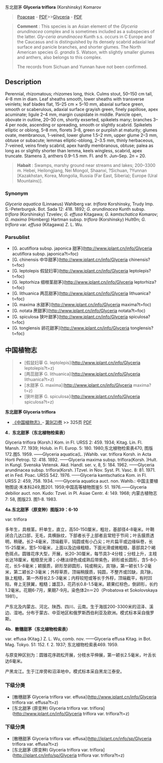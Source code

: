 东北甜茅 **Glyceria triflora** (Korshinsky) Komarov

> [Poaceae](http://www.iplant.cn/info/Poaceae?t=foc) - [PDF](http://www.iplant.cn/foc/pdf/Poaceae.pdf)>>[Glyceria](http://www.iplant.cn/info/Glyceria?t=foc) - [PDF](http://www.iplant.cn/foc/pdf/Glyceria.pdf)

> **Comment** : 
> This species is an Asian element of the *Glyceria arundinacea* complex and is sometimes included as a subspecies of the latter. *Gly-ceria arundinacea* Kunth s.s. occurs in C Europe and the Caucasus and is distinguished by its densely scabrid adaxial leaf surface and panicle branches, and shorter glumes. The North American species *G. grandis* S. Watson, with slightly smaller glumes and anthers, also belongs to this complex.
>
> The records from Sichuan and Yunnan have not been confirmed.

## Description

Perennial, rhizomatous; rhizomes long, thick. Culms stout, 50–150 cm tall, 4–8 mm in diam. Leaf sheaths smooth, lower sheaths with transverse veinlets; leaf blades flat, 15–25 cm × 5–10 mm, abaxial surface green, smooth or scaberulous, adaxial surface grayish green, finely papillose, apex acuminate; ligule 2–4 mm, margin cuspidate in middle. Panicle open, obovate in outline, 20–30 cm, shortly exserted, spikelets many; branches 3–4 per node, ascending or spreading, smooth or slightly scabrid. Spikelets elliptic or oblong, 5–8 mm, florets 3–8, green or purplish at maturity; glumes ovate, membranous, 1-veined, lower glume 1.5–2 mm, upper glume 2–3 mm, obtuse or subacute; lemmas elliptic-oblong, 2–3.5 mm, thinly herbaceous, 7-veined, veins finely scabrid, apex hardly membranous, obtuse; palea as long as or slightly shorter than lemma, keels wingless, scabrid, apex truncate. Stamens 3, anthers 0.9–1.5 mm. Fl. and fr. Jun–Sep. 2*n* = 20.

> **Habait** : 
> Swamps, marshy ground near streams and lakes; 200–3300 m. Hebei, Heilongjiang, Nei Mongol, Shaanxi, ?Sichuan, ?Yunnan [Kazakhstan, Korea, Mongolia, Russia (Far East, Siberia); Europe (Ural Mountains)].

### Synonym
*Glyceria aquatica* (Linnaeus) Wahlberg var. *triflora* Korshinsky, Trudy Imp. S.-Peterburgsk. Bot. Sada 12: 418. 1892; *G. arundinacea* Kunth subsp. *triflora* (Korshinsky) Tzvelev; *G. effusa* Kitagawa; *G. kamtschatica* Komarov; *G. maxima* (Homberg) Hartman subsp. *triflora* (Korshinsky) HultΘn; *G. triflora* var. *effusa* (Kitagawa) Z. L. Wu.

### Parsublist

* [G.  acutiflora subsp. japonica  甜茅](http://www.iplant.cn/info/Glyceria acutiflora subsp. japonica?t=foc)
* [G.  chinensis  中华甜茅](http://www.iplant.cn/info/Glyceria chinensis?t=foc)
* [G.  leptolepis  假鼠妇草](http://www.iplant.cn/info/Glyceria leptolepis?t=foc)
* [G.  leptorhiza  细根茎甜茅](http://www.iplant.cn/info/Glyceria leptorhiza?t=foc)
* [G.  lithuanica  两蕊甜茅](http://www.iplant.cn/info/Glyceria lithuanica?t=foc)
* [G.  maxima  水甜茅](http://www.iplant.cn/info/Glyceria maxima?t=foc)
* [G.  notata  蔗甜茅](http://www.iplant.cn/info/Glyceria notata?t=foc)
* [G.  spiculosa  狭叶甜茅](http://www.iplant.cn/info/Glyceria spiculosa?t=foc)
* [G.  tonglensis  卵花甜茅](http://www.iplant.cn/info/Glyceria tonglensis?t=foc)

## 中国植物志

> * [假鼠妇草  G.  leptolepis](http://www.iplant.cn/info/Glyceria leptolepis?t=z)
> * [两蕊甜茅  G.  lithuanica](http://www.iplant.cn/info/Glyceria lithuanica?t=z)
> * [水甜茅  G.  maxima](http://www.iplant.cn/info/Glyceria maxima?t=z)
> * [狭叶甜茅  G.  spiculosa](http://www.iplant.cn/info/Glyceria spiculosa?t=z)

**东北甜茅 Glyceria triflora**

* [《中国植物志》](http://www.iplant.cn/frps)- [第9(2)卷](http://www.iplant.cn/frps/vol/9(2)) >> 325页 [PDF](http://www.iplant.cn/frps/pdf/9(2)/325.pdf)

**4．东北甜茅（东北植物检索表）**

Glyceria triflora (Korsh.) Kom. in Fl. URSS 2: 459. 1934; Kitag. Lin. Fl. Mansh. 77. 1939; Holub. in Fl. Europ. 5: 180. 1980;东北植物检索表470, 图版172.图5. 1959. ——Glyceria aquatica(L. )Wahlb. var. triflora Korsh. in Acta Horti Petrop. 12: 418. 1892. ——Glyceria maxima subsp. triflora(Korsh. )Hult. in Kungl. Svenska Vetensk. Akd. Handl. ser. v, 8, 5: 184. 1962. ——Glyceria arundinacea subsp. triflora(Korsh. )Tzvel. in Nov. Syst. Pl. Vasc. 8: 81. 1971. et in Fed. Poac. URSS 542. 1976. ——Glyceria kamtschatica Kom. in Fl. URSS 2: 459, 758. 1934. ——Glyceria aquatica auct. non. Wahlb.: 中国主要植物图说·禾本科249,图201. 1959;中国高等植物图鉴5: 51. 1976.——Glyceria debilior auct. non. Kudo: Tzvel. in Pl. Asiae Centr. 4: 149. 1968; 内蒙古植物志7: 58, 图版23. 图1-8. 1983.

**4a.东北甜茅（原变种）图版39：6-10**

var. triflora

多年生，具根茎。秆单生，直立，高50-150厘米，粗壮，基部径4-8毫米。叶鞘闭合几达口部，无毛，具横脉纹，下部者长于上部者且常短于节间；叶舌膜质透明，稍硬。长2-4毫米，顶端截平，钝圆或有小凸尖；叶片扁平或边缘纵卷，长15-25厘米，宽5-10毫米，上面以及边缘粗糙，下面光滑或微粗糙，基部具2个褐色斑点。圆锥花序大型，开展，长20-30厘米，每节具3-4分枝；分枝上升，主枝长达18厘米，粗糙至光滑；小穗淡绿色或成熟后带紫色，卵形或长圆形，含5-8小花，长5-8毫米；颖膜质，卵形至卵圆形，钝或稍尖，具1脉，第一颖长1.5-2毫米，第二颖长2-3毫米；外稃草质，顶端稍膜质，钝圆，不整齐或凹缺，具7脉，脉上粗糙，第一外稃长2.5-3毫米；内稃较短或等长于外稃，顶端截平，有时凹陷，脊上无狭翼，粗糙；雄蕊3，花药长0.8-1.5毫米。颖果红棕色，倒卵形，长约1.2毫米。花期6-7月，果期7-9月。染色体2n＝20（Probatova et Sokolovskaya 1981）。

产东北及内蒙古、河北、陕西、四川、云南。生于海拔200-3300米的沼泽、溪边、湿地。分布于蒙古、中亚地区和俄罗斯西伯利亚及欧洲。模式标本采自俄罗斯。

**4b．散穗甜茅（东北植物检索表）**

var. effusa (Kitag.) Z. L. Wu, comb. nov. ——Glyceria effusa Kitag. in Bot. Mag. Tokyo. 51: 152. f. 2. 1937; 东北植物检索表469. 1959.

与原变种区别为：圆锥花序疏松开展，分枝水平伸展，第一颖长2.5毫米，叶舌长达6毫米。

产黑龙江。生于江岸旁和沼泽地中。模式标本采自黑龙江泰安。

### 下级分类
* [散穗甜茅  Glyceria triflora var. effusa](http://www.iplant.cn/info/Glyceria triflora var. effusa?t=z)
* [东北甜茅 (原变种)  Glyceria triflora var. triflora](http://www.iplant.cn/info/Glyceria triflora var. triflora?t=z)

### 下级分类
* [散穗甜茅  Glyceria triflora var. effusa](http://iplant.cn/info/sp/Glyceria triflora var. effusa?t=z)
* [东北甜茅 (原变种)  Glyceria triflora var. triflora](http://iplant.cn/info/sp/Glyceria triflora var. triflora?t=z)
